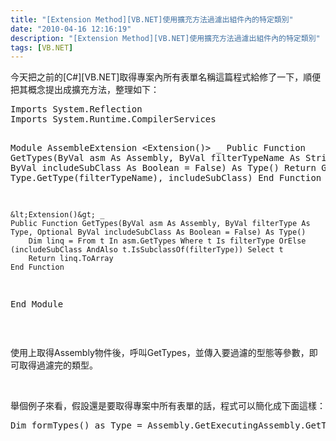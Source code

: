 ```yaml
---
title: "[Extension Method][VB.NET]使用擴充方法過濾出組件內的特定類別"
date: "2010-04-16 12:16:19"
description: "[Extension Method][VB.NET]使用擴充方法過濾出組件內的特定類別"
tags: [VB.NET]
---
```


<p>今天把之前的[C#][VB.NET]取得專案內所有表單名稱這篇程式給修了一下，順便把其概念提出成擴充方法，整理如下：</p>  <p />  <div style="padding-bottom: 0px; margin: 0px; padding-left: 0px; padding-right: 0px; display: inline; float: none; padding-top: 0px" id="scid:812469c5-0cb0-4c63-8c15-c81123a09de7:f94df2b5-45e7-42be-b42c-138b55cb815c" class="wlWriterEditableSmartContent"><pre name="code" class="vb">Imports System.Reflection
Imports System.Runtime.CompilerServices

Module AssembleExtension
    &lt;Extension()&gt; _
    Public Function GetTypes(ByVal asm As Assembly, ByVal filterTypeName As String, Optional ByVal includeSubClass As Boolean = False) As Type()
        Return GetTypes(asm, Type.GetType(filterTypeName), includeSubClass)
    End Function

    &lt;Extension()&gt; _
    Public Function GetTypes(ByVal asm As Assembly, ByVal filterType As Type, Optional ByVal includeSubClass As Boolean = False) As Type()
        Dim linq = From t In asm.GetTypes Where t Is filterType OrElse (includeSubClass AndAlso t.IsSubclassOf(filterType)) Select t
        Return linq.ToArray
    End Function
End Module
</pre></div>

<p />

<p> </p>

<p>使用上取得Assembly物件後，呼叫GetTypes，並傳入要過濾的型態等參數，即可取得過濾完的類型。</p>

<p> </p>

<p>舉個例子來看，假設還是要取得專案中所有表單的話，程式可以簡化成下面這樣：</p>

<div style="padding-bottom: 0px; margin: 0px; padding-left: 0px; padding-right: 0px; display: inline; float: none; padding-top: 0px" id="scid:812469c5-0cb0-4c63-8c15-c81123a09de7:d2998abf-631c-4bc5-869e-c7a4862d384c" class="wlWriterEditableSmartContent"><pre name="code" class="vb:nocontrols">Dim formTypes() as Type = Assembly.GetExecutingAssembly.GetTypes(GetType(Form), True)       </pre></div>
